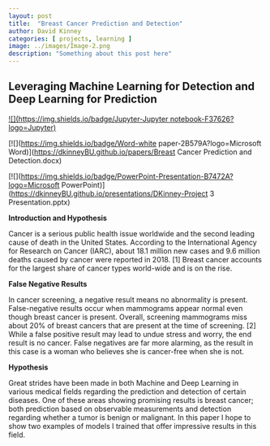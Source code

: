 ```yaml
---
layout: post
title:  "Breast Cancer Prediction and Detection"
author: David Kinney
categories: [ projects, learning ]
image: ../images/Image-2.png
description: "Something about this post here"
---
```

## Leveraging Machine Learning for Detection and Deep Learning for Prediction

[![](https://img.shields.io/badge/Jupyter-Jupyter notebook-F37626?logo=Jupyter)](https://dkinneyBU.github.io/notebooks/BreastCancer-v3-Copy2.html)

[![](https://img.shields.io/badge/Word-white paper-2B579A?logo=Microsoft Word)](https://dkinneyBU.github.io/papers/Breast Cancer Prediction and Detection.docx)

[![](https://img.shields.io/badge/PowerPoint-Presentation-B7472A?logo=Microsoft PowerPoint)](https://dkinneyBU.github.io/presentations/DKinney-Project 3 Presentation.pptx)

**Introduction and Hypothesis**  

Cancer is a serious public health issue worldwide and the second leading cause of death in the United States. According to the International Agency for Research on Cancer (IARC), about 18.1 million new cases and 9.6 million deaths caused by cancer were reported in 2018. [1] Breast cancer accounts for the largest share of cancer types world-wide and is on the rise.
 
**False Negative Results**  

In cancer screening, a negative result means no abnormality is present. False-negative results occur when mammograms appear normal even though breast cancer is present. Overall, screening mammograms miss about 20% of breast cancers that are present at the time of screening. [2] While a false positive result may lead to undue stress and worry, the end result is no cancer. False negatives are far more alarming, as the result in this case is a woman who believes she is cancer-free when she is not.

**Hypothesis**  

Great strides have been made in both Machine and Deep Learning in various medical fields regarding the prediction and detection of certain diseases. One of these areas showing promising results is breast cancer; both prediction based on observable measurements and detection regarding whether a tumor is benign or malignant. In this paper I hope to show two examples of models I trained that offer impressive results in this field.
 
